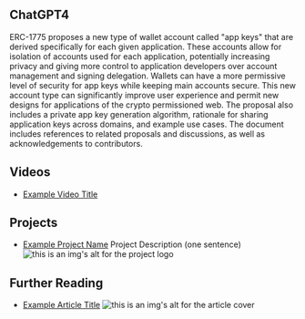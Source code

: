 ## ChatGPT4

ERC-1775 proposes a new type of wallet account called "app keys" that are derived specifically for each given application. These accounts allow for isolation of accounts used for each application, potentially increasing privacy and giving more control to application developers over account management and signing delegation. Wallets can have a more permissive level of security for app keys while keeping main accounts secure. This new account type can significantly improve user experience and permit new designs for applications of the crypto permissioned web. The proposal also includes a private app key generation algorithm, rationale for sharing application keys across domains, and example use cases. The document includes references to related proposals and discussions, as well as acknowledgements to contributors.

## Videos

- [Example Video Title](https://www.youtube.com/watch?v=TDGq4aeevgY)

## Projects

- [Example Project Name](https://xxxx.xxx/xxxxx) Project Description (one sentence) ![this is an img's alt for the project logo](https://xxxx.xxx/project-logo.xxx)

## Further Reading

- [Example Article Title](https://xxxx.xxx/xxxxx) ![this is an img's alt for the article cover](https://xxxx.xxx/article-cover.xxx)
